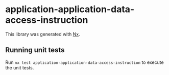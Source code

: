# application-application-data-access-instruction

This library was generated with [Nx](https://nx.dev).

## Running unit tests

Run `nx test application-application-data-access-instruction` to execute the unit tests.
